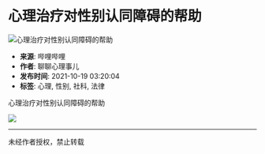 # 心理治疗对性别认同障碍的帮助

![心理治疗对性别认同障碍的帮助](//i2.hdslb.com/bfs/archive/8972132da0d33772958c2e8dcd286badb6f7a2b8.jpg@518w_290h_1c_!web-video-share-cover.webp)

- **来源**: 哔哩哔哩
- **作者**: 聊聊心理事儿
- **发布时间**: 2021-10-19 03:20:04
- **标签**: 心理, 性别, 社科, 法律

心理治疗对性别认同障碍的帮助

![](//i0.hdslb.com/bfs/face/f989807a980f53d47e6395ae487e15ddec9d34ef.jpg@96w.webp)

---

未经作者授权，禁止转载